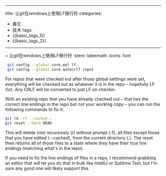 ----
title: 让git在windows上使用LF换行符
categories:
- 备忘
- 技术
tags:
- {{basic_tags_1}}
- {{basic_tags_2}}
----

= 让git在windows上使用LF换行符
:stem: latexmath
:icons: font

```bash
 git config --global core.eol lf
 git config --global core.autocrlf input
```

For repos that were checked out after those global settings were set, everything will be checked out as whatever it is in the repo – hopefully LF (\n). Any CRLF will be converted to just LF on checkin.

With an existing repo that you have already checked out – that has the correct line endings in the repo but not your working copy – you can run the following commands to fix it:

```bash
git rm -rf --cached .
git reset --hard HEAD
```

This will delete (rm) recursively (r) without prompt (-f), all files except those that you have edited (--cached), from the current directory (.). The reset then returns all of those files to a state where they have their true line endings (matching what's in the repo).

If you need to fix the line endings of files in a repo, I recommend grabbing an editor that will let you do that in bulk like IntelliJ or Sublime Text, but I'm sure any good one will likely support this.




